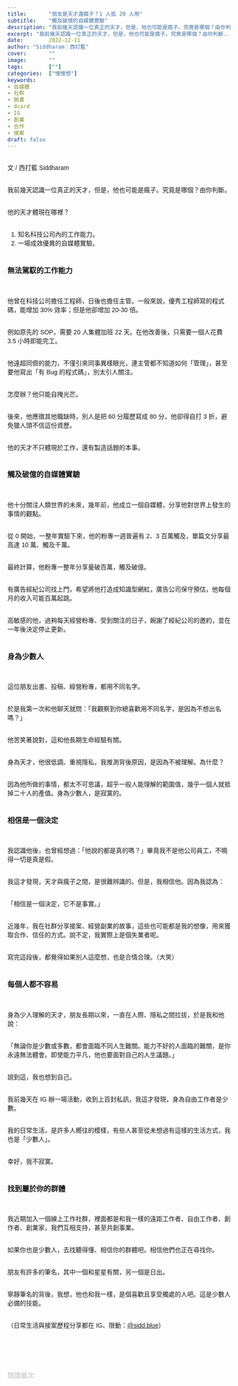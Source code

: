 ```yaml
---
title:       "朋友是天才還瘋子？1 人抵 20 人用"
subtitle:    "觸及破億的自媒體實驗"
description: "我前幾天認識一位真正的天才，但是，他也可能是瘋子。究竟是哪個？由你判斷..."
excerpt: "我前幾天認識一位真正的天才，但是，他也可能是瘋子。究竟是哪個？由你判斷..."
date:        2022-12-11
author: "Siddharam｜西打藍"
cover:       ""
image:       ""
tags:        [""]
categories:  ["慢慢想"]
keywords:
- 自媒體
- 社群
- 臉書
- dcard
- IG
- 創業
- 合作
- 接案
draft: false
---
```


<article style="font-family: 'Noto Sans TC', '微軟正黑體', sans-serif; font-weight: 300;">

<br>文 / 西打藍 Siddharam<br><br>

我前幾天認識一位真正的天才，但是，他也可能是瘋子。究竟是哪個？由你判斷。<br><br>

他的天才體現在哪裡？<br><br>

1. 知名科技公司內的工作能力。<br>
2. 一場成效優異的自媒體實驗。<br><br>

<h3 class="article-h1-color">無法駕馭的工作能力</h3><br>

他曾在科技公司擔任工程師，日後也擔任主管。一般來說，優秀工程師寫的程式碼，能增加 30% 效率；但是他卻增加 20-30 倍。<br><br>

例如原先的 SOP，需要 20 人集體加班 22 天。在他改善後，只需要一個人花費 3.5 小時即能完工。<br><br>

他遠超同儕的能力，不僅引來同事異樣眼光，連主管都不知道如何「管理」，甚至要他寫出「有 Bug 的程式碼」，別太引人關注。<br><br>

怎麼辦？他只能自掩光芒。<br><br>

後來，他應徵其他職缺時，別人是把 60 分履歷寫成 80 分，他卻得自打 3 折，避免獵人頭不信這份資歷。<br><br>

他的天才不只體現於工作，還有製造話題的本事。<br><br>


<h3 class="article-h1-color">觸及破億的自媒體實驗</h3><br>

他十分關注人類世界的未來，幾年前，他成立一個自媒體，分享他對世界上發生的事情的觀點。<br><br>

從 0 開始，一整年實驗下來，他的粉專一週普遍有 2、3 百萬觸及，單篇文分享最高達 10 萬、觸及千萬。<br><br>

最終計算，他粉專一整年分享量破百萬，觸及破億。<br><br>

有廣告經紀公司找上門，希望將他打造成知識型網紅，廣告公司保守預估，他每個月的收入可能百萬起跳。<br><br>

高敏感的他，過夠每天經營粉專、受到關注的日子，婉謝了經紀公司的邀約，並在一年後決定停止更新。<br><br>

<!-- 他十分關注國際消息，卻發現台灣被假訊息攻擊許久。於是幾年前，他成立一個國際時事粉專，剖析時事、破除假消息。<br><br>

從 0 開始，一整年實驗下來，他的粉專一週普遍有 2、3 百萬觸及，單篇文分享最高達 10 萬、觸及千萬。<br><br>

最終計算，他粉專一整年分享量破百萬，觸及破億。在經紀公司保守預估下，每月能盈利上百萬。<br><br>

高敏感的他，過夠每天經營粉專的日子，一年後決定停止更新。<br><br> -->


<h3 class="article-h1-color">身為少數人</h3><br>

這位朋友出書、投稿、經營粉專，都用不同名字。<br><br>

於是我第一次和他聊天就問：「我觀察到你總喜歡用不同名字，是因為不想出名嗎？」<br><br>

他苦笑著說對，這和他長期生命經驗有關。<br><br>

身為天才，他很低調、重視隱私，我推測背後原因，是因為不被理解。為什麼？<br><br>

因為他所做的事情，都太不可思議，超乎一般人能理解的範圍值，幾乎一個人就抵掉二十人的產值。身為少數人，是寂寞的。<br><br>


<h3 class="article-h1-color">相信是一個決定</h3><br>

我認識他後，也曾經想過：「他說的都是真的嗎？」畢竟我不是他公司員工，不曉得一切是真是假。<br><br>

我這才發現，天才與瘋子之間，是很難辨識的。但是，我相信他。因為我認為：<br><br>

「相信是一個決定，它不是事實。」<br><br>

近幾年，我在社群分享接案、經營副業的故事，這些也可能都是我的想像，用來獲取合作、信任的方式。說不定，我實際上是個失業者呢。<br><br>

寫完這段後，都覺得如果別人這麼想，也是合情合理。（大笑）<br><br>


<h3 class="article-h1-color">每個人都不容易</h3><br>

身為少人理解的天才，朋友長期以來，一直在人際、隱私之間拉拔，於是我和他說：<br><br>

「無論你是少數或多數，都會面臨不同人生難關。能力不好的人面臨的難關，是你永遠無法體會。即使能力平凡，他也要面對自己的人生議題。」<br><br>

說到這，我也想到自己。<br><br>

我前幾天在 IG 辦一場活動，收到上百封私訊，我這才發現，身為自由工作者是少數。<br><br>

我的日常生活，是許多人嚮往的模樣，有些人甚至從未想過有這樣的生活方式，我也是「少數人」。<br><br>

幸好，我不寂寞。<br><br>

<h3 class="article-h1-color">找到屬於你的群體</h3><br>

我近期加入一個線上工作社群，裡面都是和我一樣的遠距工作者、自由工作者、創作者、創業家，我們互相支持，甚至共創事業。<br><br>

如果你也是少數人，去找聽得懂、相信你的群體吧。相信他們也正在尋找你。<br><br>

朋友有許多的筆名，其中一個和星星有關，另一個是日出。<br><br>

寧靜筆名的背後，我想，他也和我一樣，是個喜歡且享受獨處的人吧。這是少數人必備的技能。<br><br>




（日常生活與接案歷程分享都在 IG、限動：<a href="https://www.instagram.com/sidd.blue/" target="_blank">@sidd.blue</a>）<br><br>


<!-- <h3 class="article-h1-color"></h3><br> -->





<br><br><br>

</article>

<div style="color: #bfbfbf; font-size: 15px;" id="busuanzi_container_page_pv">
  閱讀量<span id="busuanzi_value_page_pv"></span>次
</div>

<script src="../../js/post.js"></script>




